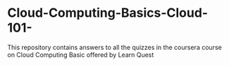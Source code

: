 # Cloud-Computing-Basics-Cloud-101-
This repository contains answers to all the quizzes in the coursera course on Cloud Computing Basic offered by Learn Quest

